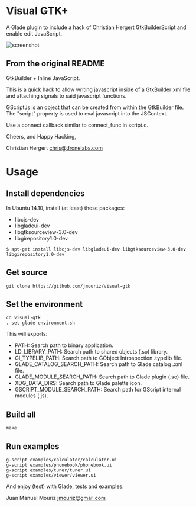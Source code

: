 # Visual GTK+
A Glade plugin to include a hack of Christian Hergert GtkBuilderScript and enable edit JavaScript.

![screenshot](https://dl.dropboxusercontent.com/u/36581494/captura-13.png "Screenshot")

## From the original README

GtkBuilder + Inline JavaScript.

This is a quick hack to allow writing javascript inside of a GtkBuilder xml
file and attaching signals to said javascript functions.

GScriptJs is an object that can be created from within the GtkBuilder file.
The "script" property is used to eval javascript into the JSContext.

Use a connect callback similar to connect_func in script.c.

Cheers, and Happy Hacking,

Christian Hergert <chris@dronelabs.com>

# Usage

## Install dependencies

In Ubuntu 14.10, install (at least) these packages:

* libcjs-dev
* libgladeui-dev
* libgtksourceview-3.0-dev
* libgirepository1.0-dev

```shell
$ apt-get install libcjs-dev libgladeui-dev libgtksourceview-3.0-dev libgirepository1.0-dev
```

## Get source

```shell
git clone https://github.com/jmouriz/visual-gtk
```

## Set the environment

```shell
cd visual-gtk
. set-glade-environment.sh
```

This will exports:

* PATH: Search path to binary application.
* LD_LIBRARY_PATH: Search path to shared objects (.so) library.
* GI_TYPELIB_PATH: Search path to GObject Introspection .typelib file.
* GLADE_CATALOG_SEARCH_PATH: Search path to Glade catalog .xml file.
* GLADE_MODULE_SEARCH_PATH: Search path to Glade plugin (.so) file.
* XDG_DATA_DIRS: Search path to Glade palette icon.
* GSCRIPT_MODULE_SEARCH_PATH: Search path for GScript internal modules (.js).

## Build all

```shell
make
```

## Run examples

```shell
g-script examples/calculator/calculator.ui
g-script examples/phonebook/phonebook.ui
g-script examples/tuner/tuner.ui
g-script examples/viewer/viewer.ui
```

And enjoy (test) with Glade, tests and examples.

Juan Manuel Mouriz <jmouriz@gmail.com>
